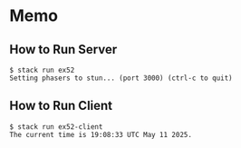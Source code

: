 # Memo
## How to Run Server
```
$ stack run ex52
Setting phasers to stun... (port 3000) (ctrl-c to quit)

```
## How to Run Client
```
$ stack run ex52-client
The current time is 19:08:33 UTC May 11 2025.

```